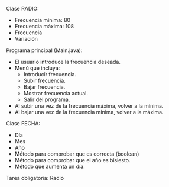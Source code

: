 Clase RADIO:
- Frecuencia mínima: 80
- Frecuencia máxima: 108
- Frecuencia
- Variación

Programa principal (Main.java):
- El usuario introduce la frecuencia deseada.
- Menú que incluya:
	- Introducir frecuencia.
	- Subir frecuencia.
	- Bajar frecuencia.
	- Mostrar frecuencia actual.
	- Salir del programa.
- Al subir una vez de la frecuencia máxima, volver a la mínima.
- Al bajar una vez de la frecuencia mínima, volver a la máxima.

Clase FECHA:
- Día
- Mes
- Año
- Método para comprobar que es correcta (boolean)
- Método para comprobar que el año es bisiesto.
- Método que aumenta un día.

Tarea obligatoria: Radio